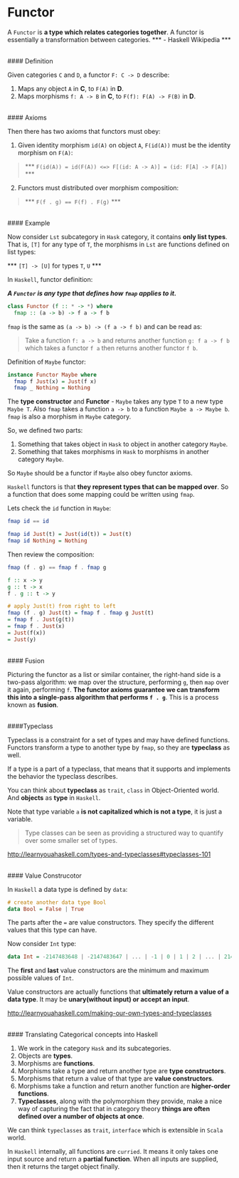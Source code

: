 # Functor

A `Functor` is **a type which relates categories together**. A functor is essentially a transformation between categories. *** - Haskell Wikipedia ***

<br/>
#### Definition

Given categories `C` and `D`, a functor `F: C -> D` describe:

1. Maps any object `A` in **C**, to `F(A)` in **D**.
2. Maps morphisms `f: A -> B` in **C**, to `F(f): F(A) -> F(B)` in **D**.

<br/>
#### Axioms

Then there has two axioms that functors must obey:

1. Given identity morphism `id(A)` on object `A`, `F(id(A))` must be the identity morphism on `F(A)`:

  > *** `F(id(A)) = id(F(A)) <=> F[(id: A -> A)] = (id: F[A] -> F[A])` ***

2. Functors must distributed over morphism composition:

  > *** `F(f . g) == F(f) . F(g)` ***

<br/>
#### Example

Now consider `Lst` subcategory in `Hask` category, it contains **only list types**. That is, `[T]` for any type of `T`, the morphisms in `Lst` are functions defined on list types:

*** `[T] -> [U]` for types `T`, `U` ***

In `Haskell`, functor definition:

***A `Functor` is any type that defines how `fmap` applies to it.***

```haskell
class Functor (f :: * -> *) where
  fmap :: (a -> b) -> f a -> f b
```

`fmap` is the same as `(a -> b) -> (f a -> f b)` and can be read as: 

> Take a function `f: a -> b` and returns another function `g: f a -> f b` which takes a functor `f a` then returns another functor `f b`. 

Definition of `Maybe` functor:

```haskell
instance Functor Maybe where
  fmap f Just(x) = Just(f x)
  fmap _ Nothing = Nothing
```

The **type constructor** and **Functor** - `Maybe` takes any type `T` to a new type `Maybe T`. Also `fmap` takes a function `a -> b` to a function `Maybe a -> Maybe b`. `fmap` is also a morphism in `Maybe` category. 

So, we defined two parts:

1. Something that takes object in `Hask` to object in another category `Maybe`.
2. Something that takes morphisms in `Hask` to morphisms in another category `Maybe`.

So `Maybe` should be a functor if `Maybe` also obey functor axioms.

`Haskell` functors is that **they represent types that can be mapped over**. So a function that does some mapping could be written using `fmap`.

Lets check the `id` function in `Maybe`:

```haskell
fmap id == id

fmap id Just(t) = Just(id(t)) = Just(t)
fmap id Nothing = Nothing
```

Then review the composition:

```haskell
fmap (f . g) == fmap f . fmap g

f :: x -> y
g :: t -> x
f . g :: t -> y 

# apply Just(t) from right to left
fmap (f . g) Just(t) = fmap f . fmap g Just(t)
= fmap f . Just(g(t))
= fmap f . Just(x)
= Just(f(x))
= Just(y)
```

<br/>
#### Fusion

Picturing the functor as a list or similar container, the right-hand side is a two-pass algorithm: we map over the structure, performing `g`, then `map` over it again, performing `f`. **The functor axioms guarantee we can transform this into a single-pass algorithm that performs `f . g`**. This is a process known as **fusion**.

<br>
####Typeclass

Typeclass is a constraint for a set of types and may have defined functions. Functors transform a type to another type by `fmap`, so they are **typeclass** as well.

If a type is a part of a typeclass, that means that it supports and implements the behavior the typeclass describes.

You can think about **typeclass** as `trait`, `class` in Object-Oriented world. And **objects** as **type** in `Haskell`. 

Note that type variable `a` **is not capitalized which is not a type**, it is just a variable.

> Type classes can be seen as providing a structured way to quantify over some smaller set of types.

http://learnyouahaskell.com/types-and-typeclasses#typeclasses-101

<br/>
#### Value Construcotor

In `Haskell` a data type is defined by `data`:

```haskell
# create another data type Bool
data Bool = False | True
```

The parts after the `=` are value constructors. They specify the different values that this type can have. 

Now consider `Int` type:

```haskell
data Int = -2147483648 | -2147483647 | ... | -1 | 0 | 1 | 2 | ... | 2147483647  
```

The **first** and **last** value constructors are the minimum and maximum possible values of `Int`.

Value constructors are actually functions that **ultimately return a value of a data type**. It may be **unary(without input) or accept an input**.

http://learnyouahaskell.com/making-our-own-types-and-typeclasses



<br/>
#### Translating Categorical concepts into Haskell

1. We work in the category `Hask` and its subcategories.
2. Objects are **types**.
4. Morphisms are **functions**.
5. Morphisms take a type and return another type are **type constructors**.
6. Morphisms that return a value of that type are **value constructors**.
7. Morphisms take a function and return another function are **higher-order functions**.
8. **Typeclasses**, along with the polymorphism they provide, make a nice way of capturing the fact that in category theory **things are often defined over a number of objects at once**.

We can think `typeclasses` as `trait`, `interface` which is extensible in `Scala` world.

In `Haskell` internally, all functions are `curried`. It means it only takes one input source and return a **partial function**. When all inputs are supplied, then it returns the target object finally.